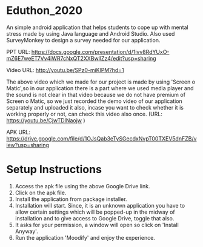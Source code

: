 # Eduthon_2020
An simple android application that helps students to cope up with mental stress made by using Java language and Android Studio. Also used SurveyMonkey to design a survey 
needed for our application.

PPT URL: https://docs.google.com/presentation/d/1ivv8RdYUxO-mZ6E7weET7Vv4iWR7cNxQT2XXBwllZz4/edit?usp=sharing

Video URL: http://youtu.be/SPz0-miKlPM?hd=1

The above video which we made for our project is made by using 'Screen o Matic',so in our application there is a part where we used media player and the sound is not clear in that video because we do not have premium of Screen o Matic, so we just recorded the demo video of our application separately and uploaded it also, incase you want to check whether it is working properly or not, can check this video also once.
(URL: https://youtu.be/CjwTDlNaojw )

APK URL: https://drive.google.com/file/d/1OJsQab3eTySGecdxNvpT00TXEV5dnFZB/view?usp=sharing

# Setup Instructions
1) Access the apk file using the above Google Drive link.
2) Click on the apk file.
3) Install the application from package installer.
4) Installation will start. Since, it is an unknown application you have to allow certain settings which will be popped-up in the midway of installation and to give access to
    Google Drive, toggle that also.
5) It asks for your permission, a window will open so click on 'Install Anyway'.
6) Run the application 'Moodify' and enjoy the experience.


